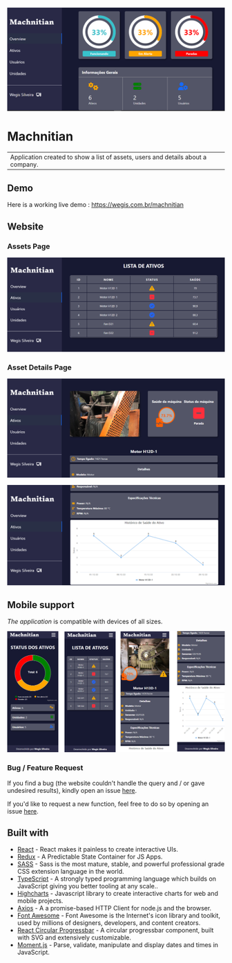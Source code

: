![Overview](images-demo/overview-v2.png)
# Machnitian
<table>
<tr>
<td>
 Application created to show a list of assets, users and details about a company.
</td>
</tr>
</table>

## Demo
Here is a working live demo :  https://wegis.com.br/machnitian


## Website

### Assets Page

![Alt text](images-demo/assets-v2.png)

### Asset Details Page
![Alt text](images-demo/assets-uni-1-v2.png)

![Alt text](images-demo/assets-uni-2-v2.png)

## Mobile support
<em>The application</em> is compatible with devices of all sizes.

![Alt text](images-demo/overview-mobile-v2.png)


### Bug / Feature Request

If you find a bug (the website couldn't handle the query and / or gave undesired results), kindly open an issue [here](https://github.com/wegissilveira/machnitian/issues).

If you'd like to request a new function, feel free to do so by opening an issue [here](https://github.com/wegissilveira/machnitian/issues).


## Built with 

- [React](https://reactjs.org/) - React makes it painless to create interactive UIs.
- [Redux](https://redux.js.org/) - A Predictable State Container for JS Apps.
- [SASS](https://sass-lang.com/) - Sass is the most mature, stable, and powerful professional grade CSS extension language in the world.
- [TypeScript](https://www.typescriptlang.org/) - A strongly typed programming language which builds on JavaScript giving you better tooling at any scale..
- [Highcharts](https://www.highcharts.com/) - Javascript library to create interactive charts for web and mobile projects.
- [Axios](https://axios-http.com/docs/intro) - A a promise-based HTTP Client for node.js and the browser.
- [Font Awesome](https://fontawesome.com/v5/docs/web/use-with/react) - Font Awesome is the Internet's icon library and toolkit, used by millions of designers, developers, and content creators.
- [React Circular Progressbar](https://www.npmjs.com/package/react-circular-progressbar) - A circular progressbar component, built with SVG and extensively customizable.
- [Moment.js](https://momentjs.com/) - Parse, validate, manipulate and display dates and times in JavaScript.
